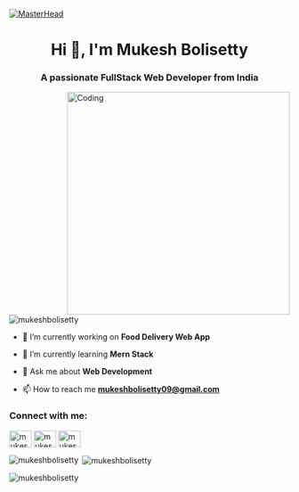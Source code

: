 [![MasterHead](https://media.discordapp.net/attachments/798829111086678056/1149484421926371418/ezgif.com-resize_1.gif?width=1173&height=703)](https://github.com/MUKESHBOLISETTY)
<h1 align="center">Hi 👋, I'm Mukesh Bolisetty</h1>
<h3 align="center">A passionate FullStack Web Developer from India</h3>
<img align="right" alt="Coding" width="400" src="https://media.discordapp.net/attachments/798829111086678056/1149476108740329472/coding-gif2.gif?width=1020&height=642">
    
    
<p align="left"> <img src="https://komarev.com/ghpvc/?username=MUKESHBOLISETTY&label=Profile%20views&color=0e75b6&style=flat" alt="mukeshbolisetty" /> </p>
    
    
- 🔭 I’m currently working on **Food Delivery Web App**
    
- 🌱 I’m currently learning **Mern Stack**
    
- 💬 Ask me about **Web Development**
    
- 📫 How to reach me **mukeshbolisetty09@gmail.com**
    
    
<h3 align="left">Connect with me:</h3>
<p align="left">
<a href="https://twitter.com/MUKESHBOLISETTY" target="blank"><img align="center" src="https://raw.githubusercontent.com/rahuldkjain/github-profile-readme-generator/master/src/images/icons/Social/twitter.svg" alt="mukesh_bolisetty" height="30" width="40" /></a>
<a href="https://linkedin.com/in/bolisetty-mukesh-14b1a1274" target="blank"><img align="center" src="https://raw.githubusercontent.com/rahuldkjain/github-profile-readme-generator/master/src/images/icons/Social/linked-in-alt.svg" alt="mukesh_bolisetty" height="30" width="40" /></a>
<a href="https://instagram.com/mukeshbolisetty" target="blank"><img align="center" src="https://raw.githubusercontent.com/rahuldkjain/github-profile-readme-generator/master/src/images/icons/Social/instagram.svg" alt="mukesh_bolisetty" height="30" width="40" /></a>
</p>
    
       
<p><img align="left" src="https://github-readme-stats.vercel.app/api/top-langs?username=MUKESHBOLISETTY&show_icons=true&locale=en&layout=compact&theme=tokyonight" alt="mukeshbolisetty" /></p>
    
<p>&nbsp;<img align="center" src="https://github-readme-stats.vercel.app/api?username=MUKESHBOLISETTY&show_icons=true&locale=en&theme=tokyonight" alt="mukeshbolisetty" /></p>
    
<p><img align="center" src="https://github-readme-streak-stats.herokuapp.com/?user=MUKESHBOLISETTY&&theme=tokyonight" alt="mukeshbolisetty" /></p>
